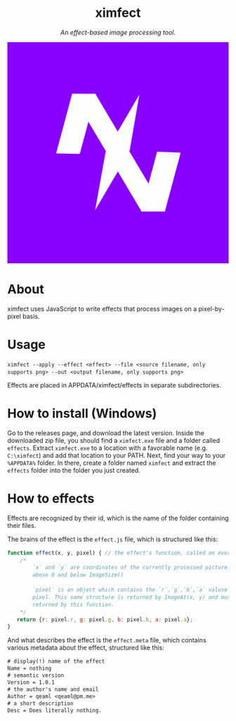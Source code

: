 <center>

# ximfect
*An effect-based image processing tool.*

![](img/ximfect.png)

</center>

# About
ximfect uses JavaScript to write effects that process images on a pixel-by-pixel basis.

# Usage
`ximfect --apply --effect <effect> --file <source filename, only supports png> --out <output filename, only supports png>`

Effects are placed in APPDATA/ximfect/effects in separate subdirectories.

# How to install (Windows)
Go to the releases page, and download the latest version. Inside the downloaded zip file, you should find a `ximfect.exe` file and a folder called `effects`. Extract `ximfect.exe` to a location with a favorable name (e.g. `C:\ximfect`) and add that location to your PATH. Next, find your way to your `%APPDATA%` folder. In there, create a folder named `ximfect` and extract the `effects` folder into the folder you just created.

# How to effects
Effects are recognized by their id, which is the name of the folder containing their files.

The brains of the effect is the `effect.js` file, which is structured like this:
```js
function effect(x, y, pixel) { // the effect's function, called on every pixel.
    /*
        `x` and `y` are coordinates of the currently processed picture. always 
        above 0 and below ImageSize()

        `pixel` is an object which contains the `r`,`g`,`b`,`a` valuse of the 
        pixel. This same structure is returned by ImageAt(x, y) and must be 
        returned by this function.
    */
   return {r: pixel.r, g: pixel.g, b: pixel.b, a: pixel.a};
}
```

And what describes the effect is the `effect.meta` file, which contains various metadata about the effect, structured like this:
```
# display(!) name of the effect
Name = nothing
# semantic version
Version = 1.0.1
# the author's name and email
Author = qeaml <qeaml@pm.me>
# a short description
Desc = Does literally nothing.
```